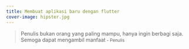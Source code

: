 ```yaml
---
title: Membuat aplikasi baru dengan flutter
cover-image: hipster.jpg
---
```



>Penulis bukan orang yang paling mampu, hanya ingin berbagi saja. Semoga dapat mengambil manfaat<small> - Penulis</small>